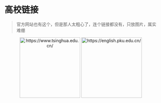 # 高校链接

> 官方网站也有这个，但是那人太粗心了，连个链接都没有，只放图片，属实难绷

<div align="center">
<a href="https://www.tsinghua.edu.cn/">
<img src=https://www.tsinghua.edu.cn/en/image/logo159.png width=200 alt="https://www.tsinghua.edu.cn/"/></a>
<a href="https://english.pku.edu.cn/">
<img src=https://english.pku.edu.cn/Uploads/Bden/Picture/2021/04/27/s6087dd6901d02.png width=200 alt="https://english.pku.edu.cn/"/></a>
</div>
